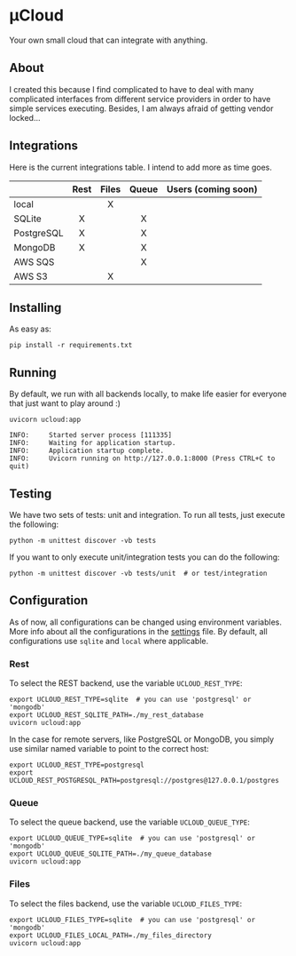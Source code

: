 # μCloud

Your own small cloud that can integrate with anything.

## About

I created this because I find complicated to have to deal with many complicated
interfaces from different service providers in order to have simple services
executing. Besides, I am always afraid of getting vendor locked...

## Integrations

Here is the current integrations table. I intend to add more as time goes.

|            | Rest | Files | Queue | Users (coming soon) |
|:-----------|:----:|:-----:|:-----:|:-------------------:|
| local      |      |   X   |       |                     |
| SQLite     |   X  |       |   X   |                     |
| PostgreSQL |   X  |       |   X   |                     |
| MongoDB    |   X  |       |   X   |                     |
| AWS SQS    |      |       |   X   |                     |
| AWS S3     |      |   X   |       |                     |

## Installing

As easy as:

```
pip install -r requirements.txt
```

## Running

By default, we run with all backends locally, to make life easier for everyone
that just want to play around :)

```
uvicorn ucloud:app

INFO:     Started server process [111335]
INFO:     Waiting for application startup.
INFO:     Application startup complete.
INFO:     Uvicorn running on http://127.0.0.1:8000 (Press CTRL+C to quit)
```

## Testing

We have two sets of tests: unit and integration. To run all tests, just execute
the following:

```
python -m unittest discover -vb tests
```

If you want to only execute unit/integration tests you can do the following:

```
python -m unittest discover -vb tests/unit  # or test/integration
```

## Configuration

As of now, all configurations can be changed using environment variables. More
info about all the configurations in the [settings][1] file. By default, all
configurations use `sqlite` and `local` where applicable.

### Rest

To select the REST backend, use the variable `UCLOUD_REST_TYPE`:

```
export UCLOUD_REST_TYPE=sqlite  # you can use 'postgresql' or 'mongodb'
export UCLOUD_REST_SQLITE_PATH=./my_rest_database
uvicorn ucloud:app
```

In the case for remote servers, like PostgreSQL or MongoDB, you simply use
similar named variable to point to the correct host:

```
export UCLOUD_REST_TYPE=postgresql
export UCLOUD_REST_POSTGRESQL_PATH=postgresql://postgres@127.0.0.1/postgres
```

### Queue

To select the queue backend, use the variable `UCLOUD_QUEUE_TYPE`:

```
export UCLOUD_QUEUE_TYPE=sqlite  # you can use 'postgresql' or 'mongodb'
export UCLOUD_QUEUE_SQLITE_PATH=./my_queue_database
uvicorn ucloud:app
```

### Files

To select the files backend, use the variable `UCLOUD_FILES_TYPE`:

```
export UCLOUD_FILES_TYPE=sqlite  # you can use 'postgresql' or 'mongodb'
export UCLOUD_FILES_LOCAL_PATH=./my_files_directory
uvicorn ucloud:app
```

[1]: ./ucloud/settings.py
